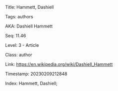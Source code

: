 Title:  Hammett, Dashiell

Tags:   authors

AKA:    Dashiell Hammett

Seq:    11.46

Level:  3 - Article

Class:  author

Link:   https://en.wikipedia.org/wiki/Dashiell_Hammett

Timestamp: 20230209212848

Index:  Hammett, Dashiell; 

